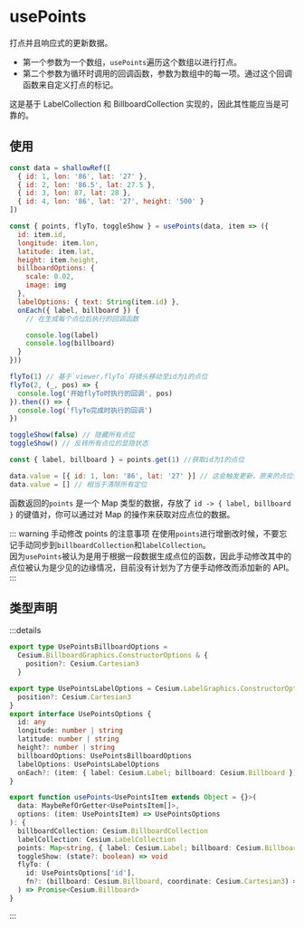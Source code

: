 # usePoints

打点并且响应式的更新数据。

- 第一个参数为一个数组，`usePoints`遍历这个数组以进行打点。
- 第二个参数为循环时调用的回调函数，参数为数组中的每一项。通过这个回调函数来自定义打点的标记。

这是基于 LabelCollection 和 BillboardCollection 实现的，因此其性能应当是可靠的。

## 使用

```js
const data = shallowRef([
  { id: 1, lon: '86', lat: '27' },
  { id: 2, lon: '86.5', lat: 27.5 },
  { id: 3, lon: 87, lat: 28 },
  { id: 4, lon: '86', lat: '27', height: '500' }
])

const { points, flyTo, toggleShow } = usePoints(data, item => ({
  id: item.id,
  longitude: item.lon,
  latitude: item.lat,
  height: item.height,
  billboardOptions: {
    scale: 0.02,
    image: img
  },
  labelOptions: { text: String(item.id) },
  onEach({ label, billboard }) {
    // 在生成每个点位后执行的回调函数

    console.log(label)
    console.log(billboard)
  }
}))

flyTo(1) // 基于`viewer.flyTo`将镜头移动至id为1的点位
flyTo(2, (_, pos) => {
  console.log('开始flyTo时执行的回调', pos)
}).then(() => {
  console.log('flyTo完成时执行的回调')
})

toggleShow(false) // 隐藏所有点位
toggleShow() // 反转所有点位的显隐状态

const { label, billboard } = points.get(1) //获取id为1的点位

data.value = [{ id: 1, lon: '86', lat: '27' }] // 这会触发更新，原来的点位会被清楚
data.value = [] // 相当于清除所有定位
```

函数返回的`points` 是一个 Map 类型的数据，存放了 `id -> { label, billboard }` 的键值对，你可以通过对 Map 的操作来获取对应点位的数据。

::: warning 手动修改 points 的注意事项
在使用`points`进行增删改时候，不要忘记手动同步到`billboardCollection`和`labelCollection`。  
因为`usePoints`被认为是用于根据一段数据生成点位的函数，因此手动修改其中的点位被认为是少见的边缘情况，目前没有计划为了方便手动修改而添加新的 API。
:::

## 类型声明

:::details

```ts
export type UsePointsBillboardOptions =
  Cesium.BillboardGraphics.ConstructorOptions & {
    position?: Cesium.Cartesian3
  }

export type UsePointsLabelOptions = Cesium.LabelGraphics.ConstructorOptions & {
  position?: Cesium.Cartesian3
}
export interface UsePointsOptions {
  id: any
  longitude: number | string
  latitude: number | string
  height?: number | string
  billboardOptions: UsePointsBillboardOptions
  labelOptions: UsePointsLabelOptions
  onEach?: (item: { label: Cesium.Label; billboard: Cesium.Billboard }) => void
}

export function usePoints<UsePointsItem extends Object = {}>(
  data: MaybeRefOrGetter<UsePointsItem[]>,
  options: (item: UsePointsItem) => UsePointsOptions
): {
  billboardCollection: Cesium.BillboardCollection
  labelCollection: Cesium.LabelCollection
  points: Map<string, { label: Cesium.Label; billboard: Cesium.Billboard }>
  toggleShow: (state?: boolean) => void
  flyTo: (
    id: UsePointsOptions['id'],
    fn?: (billboard: Cesium.Billboard, coordinate: Cesium.Cartesian3) => void
  ) => Promise<Cesium.Billboard>
}
```

:::

